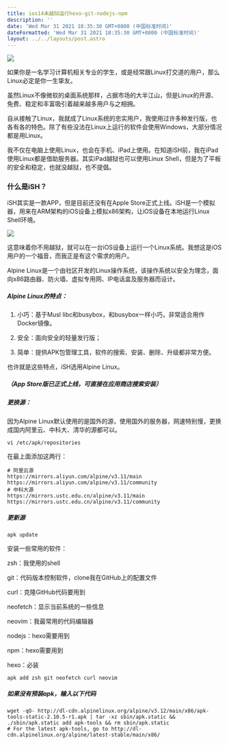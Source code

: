 ```yaml
---
title: ios14未越狱运行hexo-git-nodejs-npm
description: ''
date: 'Wed Mar 31 2021 18:35:30 GMT+0800 (中国标准时间)'
dateFormatted: 'Wed Mar 31 2021 18:35:30 GMT+0800 (中国标准时间)'
layout: ../../layouts/post.astro
---
```


![](https://i.loli.net/2021/03/31/9OgFDZqEdW4nuYI.jpg)

如果你是一名学习计算机相关专业的学生，或是经常跟Linux打交道的用户，那么Linux必定是你一生挚友。
<!-- more -->
虽然Linux不像微软的桌面系统那样，占据市场的大半江山，但是Linux的开源、免费、稳定和丰富吸引着越来越多用户与之相拥。

自从接触了Linux，我就成了Linux系统的忠实用户，我使用过许多种发行版，也各有各的特色。除了有些没法在Linux上运行的软件会使用Windows，大部分情况都是用Linux。

我不仅在电脑上使用Linux，也会在手机、iPad上使用。在知道iSH前，我在iPad使用Linux都是借助服务器。其实iPad越狱也可以使用Linux Shell，但是为了平板的安全和稳定，也就没越狱，也不提倡。

### 什么是iSH？

iSH其实是一款APP，但是目前还没有在Apple Store正式上线。iSH是一个模拟器，用来在ARM架构的iOS设备上模拟x86架构，让iOS设备在本地运行Linux Shell环境。


![](https://i.loli.net/2021/03/31/mTk14nZ5eJvQPz2.jpg)

这意味着你不用越狱，就可以在一台iOS设备上运行一个Linux系统。我想这是iOS用户的一个福音，而我正是有这个需求的用户。

Alpine Linux是一个由社区开发的Linux操作系统，该操作系统以安全为理念，面向x86路由器、防火墙、虚拟专用网、IP电话盒及服务器而设计。

##### Alpine Linux的特点：

1. 小巧：基于Musl libc和busybox，和busybox一样小巧，非常适合用作Docker镜像。

2. 安全：面向安全的轻量发行版；

3. 简单：提供APK包管理工具，软件的搜索、安装、删除、升级都非常方便。

也许就是这些特点，iSH选用Alpine Linux。

##### （App Store版已正式上线，可直接在应用商店搜索安装）

##### 更换源：

因为Alpine Linux默认使用的是国外的源，使用国外的服务器，网速特别慢，更换成国内阿里云、中科大、清华的源都可以。


```  
vi /etc/apk/repositories
```
在最上面添加这两行：


```  
# 阿里云源
https://mirrors.aliyun.com/alpine/v3.11/main
https://mirrors.aliyun.com/alpine/v3.11/community
# 中科大源
https://mirrors.ustc.edu.cn/alpine/v3.11/main
https://mirrors.ustc.edu.cn/alpine/v3.11/community
```
##### 更新源  


```  
apk update
```

安装一些常用的软件：

zsh：我使用的shell

git：代码版本控制软件，clone我在GitHub上的配置文件

curl：克隆GitHub代码要用到

neofetch：显示当前系统的一些信息

neovim：我最常用的代码编辑器

nodejs：hexo需要用到

npm：hexo需要用到

hexo：必装

```  
apk add zsh git neofetch curl neovim
```
##### 如果没有预装apk，输入以下代码

```  
wget -qO- http://dl-cdn.alpinelinux.org/alpine/v3.12/main/x86/apk-tools-static-2.10.5-r1.apk | tar -xz sbin/apk.static && ./sbin/apk.static add apk-tools && rm sbin/apk.static
# For the latest apk-tools, go to http://dl-cdn.alpinelinux.org/alpine/latest-stable/main/x86/
```
